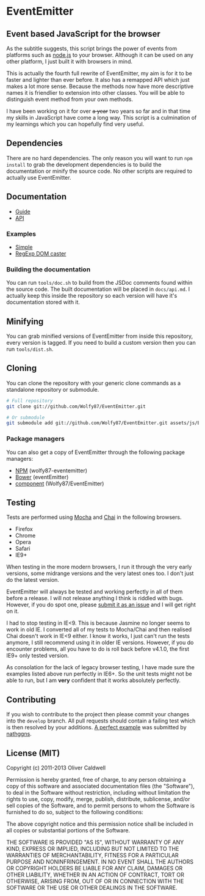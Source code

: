 # EventEmitter

## Event based JavaScript for the browser

As the subtitle suggests, this script brings the power of events from platforms such as [node.js](http://nodejs.org/) to your browser. Although it can be used on any other platform, I just built it with browsers in mind.

This is actually the fourth full rewrite of EventEmitter, my aim is for it to be faster and lighter than ever before. It also has a remapped API which just makes a lot more sense. Because the methods now have more descriptive names it is friendlier to extension into other classes. You will be able to distinguish event method from your own methods.

I have been working on it for over ~~a year~~ two years so far and in that time my skills in JavaScript have come a long way. This script is a culmination of my learnings which you can hopefully find very useful.

## Dependencies

There are no hard dependencies. The only reason you will want to run `npm install` to grab the development dependencies is to build the documentation or minify the source code. No other scripts are required to actually use EventEmitter.

## Documentation

 * [Guide](https://github.com/Wolfy87/EventEmitter/blob/master/docs/guide.md)
 * [API](https://github.com/Wolfy87/EventEmitter/blob/master/docs/api.md)

### Examples

 * [Simple](http://jsfiddle.net/Wolfy87/qXQu9/)
 * [RegExp DOM caster](http://jsfiddle.net/Wolfy87/JqRvS/)

### Building the documentation

You can run `tools/doc.sh` to build from the JSDoc comments found within the source code. The built documentation will be placed in `docs/api.md`. I actually keep this inside the repository so each version will have it's documentation stored with it.

## Minifying

You can grab minified versions of EventEmitter from inside this repository, every version is tagged. If you need to build a custom version then you can run `tools/dist.sh`.

## Cloning

You can clone the repository with your generic clone commands as a standalone repository or submodule.

```bash
# Full repository
git clone git://github.com/Wolfy87/EventEmitter.git

# Or submodule
git submodule add git://github.com/Wolfy87/EventEmitter.git assets/js/EventEmitter
```

### Package managers

You can also get a copy of EventEmitter through the following package managers:
* [NPM](https://npmjs.org/) (wolfy87-eventemitter)
* [Bower](http://bower.io/) (eventEmitter)
* [component](http://github.com/component/component) (Wolfy87/EventEmitter)

## Testing

Tests are performed using [Mocha](http://visionmedia.github.io/mocha/) and [Chai](http://chaijs.com/) in the following browsers.

 * Firefox
 * Chrome
 * Opera
 * Safari
 * IE9+

When testing in the more modern browsers, I run it through the very early versions, some midrange versions and the very latest ones too. I don't just do the latest version.

EventEmitter will always be tested and working perfectly in all of them before a release. I will not release anything I think is riddled with bugs. However, if you do spot one, please [submit it as an issue](https://github.com/Wolfy87/EventEmitter/issues) and I will get right on it.

I had to stop testing in IE<9. This is because Jasmine no longer seems to work in old IE. I converted all of my tests to Mocha/Chai and then realised Chai doesn't work in IE<9 either. I know it works, I just can't run the tests anymore, I still recommend using it in older IE versions. However, if you do encounter problems, all you have to do is roll back before v4.1.0, the first IE9+ only tested version.

As consolation for the lack of legacy browser testing, I have made sure the examples listed above run perfectly in IE6+. So the unit tests might not be able to run, but I am **very** confident that it works absolutely perfectly.

## Contributing

If you wish to contribute to the project then please commit your changes into the `develop` branch. All pull requests should contain a failing test which is then resolved by your additions. [A perfect example](https://github.com/Wolfy87/EventEmitter/pull/46) was submitted by [nathggns](https://github.com/nathggns).

## License (MIT)

Copyright (c) 2011-2013 Oliver Caldwell

Permission is hereby granted, free of charge, to any person obtaining a copy of this software and associated documentation files (the "Software"), to deal in the Software without restriction, including without limitation the rights to use, copy, modify, merge, publish, distribute, sublicense, and/or sell copies of the Software, and to permit persons to whom the Software is furnished to do so, subject to the following conditions:

The above copyright notice and this permission notice shall be included in all copies or substantial portions of the Software.

THE SOFTWARE IS PROVIDED "AS IS", WITHOUT WARRANTY OF ANY KIND, EXPRESS OR IMPLIED, INCLUDING BUT NOT LIMITED TO THE WARRANTIES OF MERCHANTABILITY, FITNESS FOR A PARTICULAR PURPOSE AND NONINFRINGEMENT. IN NO EVENT SHALL THE AUTHORS OR COPYRIGHT HOLDERS BE LIABLE FOR ANY CLAIM, DAMAGES OR OTHER LIABILITY, WHETHER IN AN ACTION OF CONTRACT, TORT OR OTHERWISE, ARISING FROM, OUT OF OR IN CONNECTION WITH THE SOFTWARE OR THE USE OR OTHER DEALINGS IN THE SOFTWARE.
